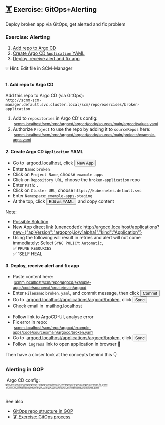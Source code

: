 <!-- .slide: id="exercise-alerting" -->
## [🏋️](#exercises) Exercise: GitOps+Alerting <img data-src="images/argo-icon.svg" style="height: 1.2em; vertical-align: middle;"/> <img data-src="images/mailhog.png" style="height: 1.2em; vertical-align: middle;"/>
Deploy broken app via GitOps, get alerted and fix problem




### Exercise: Alerting
<!-- .slide: style="font-size:80%" -->


1. [Add repo to Argo CD](#exercise-alerting-1)
2. [Create Argo CD `Application` YAML](#exercise-alerting-2)
3. [Deploy, receive alert and fix app](#exercise-alerting-3)

💡 Hint: Edit file in SCM-Manager

<img style="border-radius: 5px;" data-src="images/scmm-edit.png" width="40%"/>




#### 1. Add repo to Argo CD
<!-- .slide: id="exercise-alerting-1" -->
<!-- .slide: style="font-size:80%" -->

Add this repo to Argo CD (via GitOps):  
`http://scmm-scm-manager.default.svc.cluster.local/scm/repo/exercises/broken-application` <!-- .element style="font-size: 65%" -->

1. Add to `repositories` in Argo CD's config:  
   <span style="font-size: 85%"><img data-src="images/Git-Icon-1788C.svg" style="height: 1.2em; vertical-align: middle;"/> <a href="http://scmm.localhost/scm/repo/argocd/argocd/code/sources/main/argocd/values.yaml/">scmm.localhost/scm/repo/argocd/argocd/code/sources/main/argocd/values.yaml</a>
2. Authorize `Project` to use the repo by adding it to `sourceRepos` here:  
   <span style="font-size: 85%"><img data-src="images/Git-Icon-1788C.svg" style="height: 1.2em; vertical-align: middle;"/> <a href="http://scmm.localhost/scm/repo/argocd/argocd/code/sources/main/projects/example-apps.yaml/">scmm.localhost/scm/repo/argocd/argocd/code/sources/main/projects/example-apps.yaml</a> 
   



#### 2. Create Argo CD `Application` YAML
<!-- .slide: id="exercise-alerting-2" -->
<!-- .slide: style="font-size: 80%" -->


* Go to <img data-src="images/argo-icon.svg" style="height: 1.2em; vertical-align: middle;"/> [argocd.localhost](http://argocd.localhost), click <a href="http://argocd.localhost/applications?new=%7B%22apiVersion%22%3A%22argoproj.io%2Fv1alpha1%22%2C%22kind%22%3A%22Application%22%7D" target="_blank"><button class="argo-button argo-button--base" style="margin-right: 2px;"><i class="fa fa-plus" style="margin-left: -5px; margin-right: 5px;"></i><span class="show-for-medium">New App</span></div></button></a>
* Enter `Name`: `broken` 
* Click on `Project Name`, choose `example apps`
* Click on `Repository URL`, choose the `broken-application` repo
* Enter `Path`: `.`
* Click on `Cluster URL`, choose `https://kubernetes.default.svc`
* Enter `Namespace`: `example-apps-staging`
* At the top, click <button class="argo-button argo-button--base" style="margin-right: 2px;"></i><span class="show-for-medium">Edit as YAML</span></div></button> and copy content

Note:
* [Possible Solution](http://argocd.localhost/applications?new=%7B%22apiVersion%22%3A%22argoproj.io%2Fv1alpha1%22%2C%22kind%22%3A%22Application%22%2C%22metadata%22%3A%7B%22name%22%3A%22broken%22%7D%2C%22spec%22%3A%7B%22destination%22%3A%7B%22name%22%3A%22%22%2C%22namespace%22%3A%22example-apps-staging%22%2C%22server%22%3A%22https%3A%2F%2Fkubernetes.default.svc%22%7D%2C%22source%22%3A%7B%22path%22%3A%22.%22%2C%22repoURL%22%3A%22http%3A%2F%2Fscmm-scm-manager.default.svc.cluster.local%2Fscm%2Frepo%2Fexercises%2Fbroken-application%22%2C%22targetRevision%22%3A%22HEAD%22%7D%2C%22sources%22%3A%5B%5D%2C%22project%22%3A%22example-apps%22%2C%22syncPolicy%22%3A%7B%22automated%22%3A%7B%22prune%22%3Atrue%2C%22selfHeal%22%3Atrue%7D%7D%7D%7D)
* New App direct link (unencoded): http://argocd.localhost/applications?new={"apiVersion":"argoproj.io/v1alpha1","kind":"Application"}
* Using the following will result in retries and alert will not come immediately: 
 Select `SYNC POLICY`: `Automatic`,  
  ✅ `PRUNE RESOURCES`  
  ✅ `SELF HEAL



#### 3. Deploy, receive alert and fix app
<!-- .slide: id="exercise-alerting-3" -->
<!-- .slide: style="font-size: 77%" -->

* Paste content here:  
  <span style="font-size: 85%"><img data-src="images/Git-Icon-1788C.svg" style="height: 1.2em; vertical-align: middle;"/> <a href="http://scmm.localhost/scm/repo/argocd/example-apps/code/sourceext/create/main/argocd">scmm.localhost/scm/repo/argocd/example-apps/code/sourceext/create/main/argocd</a></span>
* Enter `Filename`: `broken.yaml`, and commit message, then click
  <button type="button" class="button is-primary">Commit</button>
* Go to <img data-src="images/argo-icon.svg" style="height: 1.2em; vertical-align: middle;"/> [argocd.localhost/applications/argocd/broken](http://argocd.localhost/applications/argocd/broken), click <button class="argo-button argo-button--base" style="margin-right: 2px;"><i class="fa fa-sync" style="margin-left: -5px; margin-right: 5px;"></i><span class="show-for-medium">Sync</span></div></button>
* Check email in <img data-src="images/mailhog.png" style="height: 1em; vertical-align: middle;"/> [mailhog.localhost](http://mailhog.localhost) <img data-src="images/screenshot-mailhog-argocd.png" class="floatRight" style="border-radius: 5px; margin-right: 250px; margin-top: 5px" width="24%" />
* Follow link to ArgoCD-UI, analyse error
* Fix error in repo:  
  <span style="font-size: 85%"><img data-src="images/Git-Icon-1788C.svg" style="height: 1.2em; vertical-align: middle;"/> <a href="http://scmm.localhost/scm/repo/argocd/example-apps/code/sources/main/argocd/broken.yaml">scmm.localhost/scm/repo/argocd/example-apps/code/sources/main/argocd/broken.yaml</a>
* Go to <img data-src="images/argo-icon.svg" style="height: 1.2em; vertical-align: middle;"/> [argocd.localhost/applications/argocd/broken](http://argocd.localhost/applications/argocd/broken), click <button class="argo-button argo-button--base" style="margin-right: 2px;"><i class="fa fa-sync" style="margin-left: -5px; margin-right: 5px;"></i><span class="show-for-medium">Sync</span></div></button>
* Follow <img data-src="images/ing.svg" style="height: 1.2em; vertical-align: middle;"/> `ingress` [<i class="fa fa-external-link-alt"></i>](http://broken-application.localhost/) link to open application in browser 🥳  

Then have a closer look at the concepts behind this <a class="navigate-next">👇️</a>



### Alerting in GOP
<img data-src="images/gop-alerting-argocd.svg" width="20%" class="floatLeft"/>

<div><img data-src="images/argo-icon.svg" style="height: 1.2em; vertical-align: middle;"/> Argo CD config:</div>
<div style="font-size: 55%"><i class='fab fa-github'></i> <a href="https://github.com/cloudogu/gitops-playground/blob/0.3.0/argocd/argocd/argocd/values.ftl.yaml#L115-L126">github.com/cloudogu/gitops-playground/blob/0.3.0/argocd/argocd/argocd/values.ftl.yaml</a></div>
<div style="font-size: 55%"><img data-src="images/Git-Icon-1788C.svg" style="height: 1.2em; vertical-align: middle;"/> <a href="http://scmm.localhost/scm/repo/argocd/argocd/code/sources/main/argocd/values.yaml/">scmm.localhost/scm/repo/argocd/argocd/code/sources/main/argocd/values.yaml</a></div>

<br/>

See also
* [GitOps repo structure in GOP](#gop-repo-structure)
* [🏋️ Exercise: GitOps process](#exercise-gitops)
